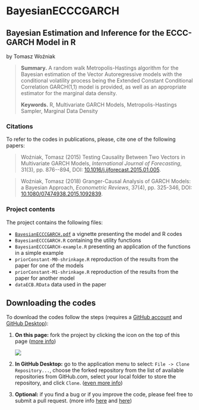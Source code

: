# BayesianECCCGARCH
## Bayesian Estimation and Inference for the ECCC-GARCH Model in R

by Tomasz Woźniak

> **Summary.** A random walk Metropolis-Hastings algorithm for the Bayesian estimation of the Vector Autoregressive models with the conditional volatility process being the Extended Constant Conditional Correlation GARCH(1,1) model is provided, as well as an appropriate estimator for the marginal data density. 
>
> **Keywords.** R, Multivariate GARCH Models, Metropolis-Hastings Sampler, Marginal Data Density

### Citations

To refer to the codes in publications, please, cite one of the following papers:

> Woźniak, Tomasz (2015) Testing Causality Between Two Vectors in Multivariate GARCH Models, *International Journal of Forecasting*, 31(3), pp. 876--894, DOI: [10.1016/j.ijforecast.2015.01.005](http://doi.org/10.1016/j.ijforecast.2015.01.005).

> Woźniak, Tomasz (2018) Granger-Causal Analysis of GARCH Models: a Bayesian Approach, *Econometric Reviews*, 37(4), pp. 325-346, DOI: [10.1080/07474938.2015.1092839](http://doi.org/10.1080/07474938.2015.1092839).

### Project contents

The project contains the following files:

- [`BayesianECCCGARCH.pdf`](https://github.com/donotdespair/BayesianECCCGARCH/blob/master/BayesianECCCGARCH.pdf) a vignette presenting the model and R codes
- `BayesianECCCGARCH.R` containing the utility functions
- `BayesianECCCGARCH-example.R` presenting an application of the functions in a simple example
- `priorConstant-M0-shrinkage.R` reproduction of the results from the paper for one of the models
- `priorConstant-M1-shrinkage.R` reproduction of the results from the paper for another model
- `dataECB.RData` data used in the paper

## Downloading the codes

To download the codes follow the steps (requires a [GitHub account](https://github.com) and [GitHub Desktop](https://desktop.github.com/)):

1. **On this page:** fork the project by clicking the icon on the top of this page ([more info](https://guides.github.com/activities/forking/))

   ![](https://github-images.s3.amazonaws.com/help/bootcamp/Bootcamp-Fork.png)

2. **In GitHub Desktop:** go to the application menu to select: `File -> Clone Repository...`, choose the forked repository from the list of available repositories from GitHub.com, select your local folder to store the repository, and click `Clone`. ([even more info](https://docs.github.com/en/get-started/quickstart/fork-a-repo))

3. **Optional:** if you find a bug or if you improve the code, please feel free to submit a pull request. (more info [here](https://docs.github.com/en/github/collaborating-with-pull-requests/proposing-changes-to-your-work-with-pull-requests/about-pull-requests) and [here](https://docs.github.com/en/github/collaborating-with-pull-requests/proposing-changes-to-your-work-with-pull-requests/creating-a-pull-request))

